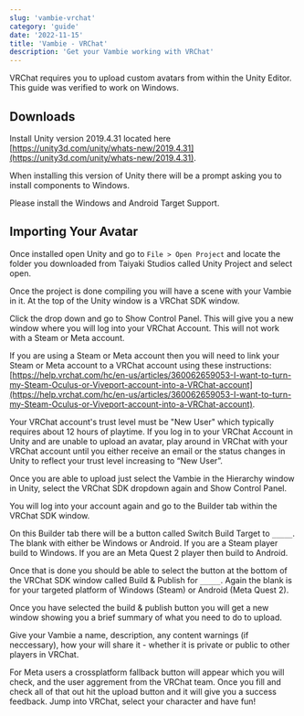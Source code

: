 ```yaml
---
slug: 'vambie-vrchat'
category: 'guide'
date: '2022-11-15'
title: 'Vambie - VRChat'
description: 'Get your Vambie working with VRChat'
---
```


VRChat requires you to upload custom avatars from within the Unity Editor. This guide was verified to work on Windows.

## Downloads

Install Unity version 2019.4.31 located here [https://unity3d.com/unity/whats-new/2019.4.31](https://unity3d.com/unity/whats-new/2019.4.31).

When installing this version of Unity there will be a prompt asking you to install components to Windows.

Please install the Windows and Android Target Support.

## Importing Your Avatar

Once installed open Unity and go to `File > Open Project` and locate the folder you downloaded from Taiyaki Studios called Unity Project and select open.

Once the project is done compiling you will have a scene with your Vambie in it. At the top of the Unity window is a VRChat SDK window.

Click the drop down and go to Show Control Panel. This will give you a new window where you will log into your VRChat Account. This will not work with a Steam or Meta account.

If you are using a Steam or Meta account then you will need to link your Steam or Meta account to a VRChat account using these instructions: [https://help.vrchat.com/hc/en-us/articles/360062659053-I-want-to-turn-my-Steam-Oculus-or-Viveport-account-into-a-VRChat-account](https://help.vrchat.com/hc/en-us/articles/360062659053-I-want-to-turn-my-Steam-Oculus-or-Viveport-account-into-a-VRChat-account).

Your VRChat account's trust level must be "New User" which typically requires about 12 hours of playtime. If you log in to your VRChat Account in Unity and are unable to upload an avatar, play around in VRChat with your VRChat account until you either receive an email or the status changes in Unity to reflect your trust level increasing to “New User”.

Once you are able to upload just select the Vambie in the Hierarchy window in Unity, select the VRChat SDK dropdown again and Show Control Panel.

You will log into your account again and go to the Builder tab within the VRChat SDK window.

On this Builder tab there will be a button called Switch Build Target to `_____`. The blank with either be Windows or Android. If you are a Steam player build to Windows. If you are an Meta Quest 2 player then build to Android.

Once that is done you should be able to select the button at the bottom of the VRChat SDK window called Build & Publish for `_____`. Again the blank is for your targeted platform of Windows (Steam) or Android (Meta Quest 2).

Once you have selected the build & publish button you will get a new window showing you a brief summary of what you need to do to upload.

Give your Vambie a name, description, any content warnings (if neccessary), how your will share it - whether it is private or public to other players in VRChat.

For Meta users a crossplatform fallback button will appear which you will check, and the user aggrement from the VRChat team. Once you fill and check all of that out hit the upload button and it will give you a success feedback. Jump into VRChat, select your character and have fun!
